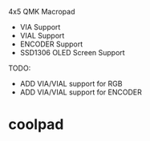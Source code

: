 4x5 QMK Macropad
- VIA Support
- VIAL Support
- ENCODER Support
- SSD1306 OLED Screen Support

TODO:
- ADD VIA/VIAL support for RGB
- ADD VIA/VIAL support for ENCODER

# coolpad
